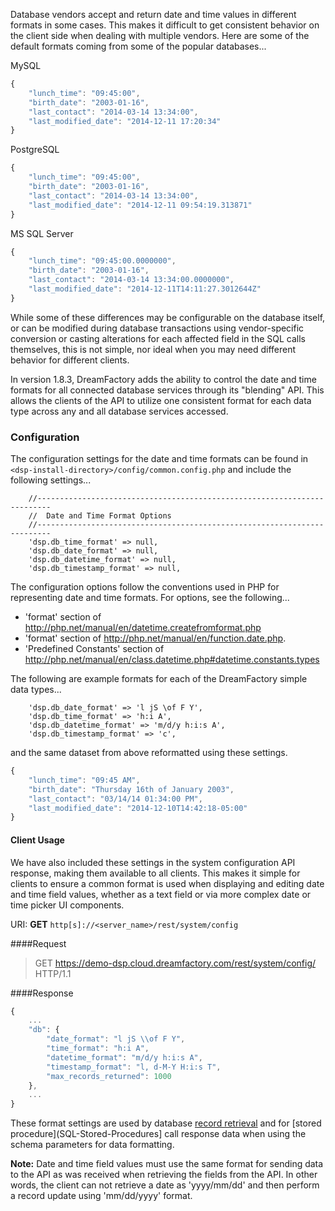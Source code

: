Database vendors accept and return date and time values in different formats in some cases. This makes it difficult to get consistent behavior on the client side when dealing with multiple vendors. Here are some of the default formats coming from some of the popular databases...

MySQL

```javascript
{
	"lunch_time": "09:45:00",
	"birth_date": "2003-01-16",
	"last_contact": "2014-03-14 13:34:00",
	"last_modified_date": "2014-12-11 17:20:34"
}
```

PostgreSQL

```javascript
{
	"lunch_time": "09:45:00",
	"birth_date": "2003-01-16",
	"last_contact": "2014-03-14 13:34:00",
	"last_modified_date": "2014-12-11 09:54:19.313871"
}
```

MS SQL Server

```javascript
{
	"lunch_time": "09:45:00.0000000",
	"birth_date": "2003-01-16",
	"last_contact": "2014-03-14 13:34:00.0000000",
	"last_modified_date": "2014-12-11T14:11:27.3012644Z"
}
```

While some of these differences may be configurable on the database itself, or can be modified during database transactions using vendor-specific conversion or casting alterations for each affected field in the SQL calls themselves, this is not simple, nor ideal when you may need different behavior for different clients. 

In version 1.8.3, DreamFactory adds the ability to control the date and time formats for all connected database services through its "blending" API. This allows the clients of the API to utilize one consistent format for each data type across any and all database services accessed. 

### <a name="configuration"></a>Configuration

The configuration settings for the date and time formats can be found in `<dsp-install-directory>/config/common.config.php` and include the following settings...

```
    //-------------------------------------------------------------------------
    //  Date and Time Format Options
    //-------------------------------------------------------------------------
    'dsp.db_time_format' => null,
    'dsp.db_date_format' => null,
    'dsp.db_datetime_format' => null,
    'dsp.db_timestamp_format' => null,
```

The configuration options follow the conventions used in PHP for representing date and time formats. For options, see the following... 
  * 'format' section of http://php.net/manual/en/datetime.createfromformat.php
  * 'format' section of http://php.net/manual/en/function.date.php.
  * 'Predefined Constants' section of http://php.net/manual/en/class.datetime.php#datetime.constants.types

The following are example formats for each of the DreamFactory simple data types...

```
    'dsp.db_date_format' => 'l jS \of F Y',
    'dsp.db_time_format' => 'h:i A',
    'dsp.db_datetime_format' => 'm/d/y h:i:s A',
    'dsp.db_timestamp_format' => 'c',
```
and the same dataset from above reformatted using these settings.

```javascript
{
	"lunch_time": "09:45 AM",
	"birth_date": "Thursday 16th of January 2003",
	"last_contact": "03/14/14 01:34:00 PM",
	"last_modified_date": "2014-12-10T14:42:18-05:00"
}
```

#### <a name="fields"></a>Client Usage

We have also included these settings in the system configuration API response, making them available to all clients. This makes it simple for clients to ensure a common format is used when displaying and editing date and time field values, whether as a text field or via more complex date or time picker UI components.
 
URI: **GET** `http[s]://<server_name>/rest/system/config`

####Request
>GET https://demo-dsp.cloud.dreamfactory.com/rest/system/config/ HTTP/1.1

####Response
```javascript
{
	...
	"db": {
		"date_format": "l jS \\of F Y",
		"time_format": "h:i A",
		"datetime_format": "m/d/y h:i:s A",
		"timestamp_format": "l, d-M-Y H:i:s T",
		"max_records_returned": 1000
	},
	...
}
```

These format settings are used by database [record retrieval](Database-Retrieving-Records) and for [stored procedure](SQL-Stored-Procedures] call response data when using the schema parameters for data formatting.

**Note:** Date and time field values must use the same format for sending data to the API as was received when retrieving the fields from the API. In other words, the client can not retrieve a date as 'yyyy/mm/dd' and then perform a record update using 'mm/dd/yyyy' format. 